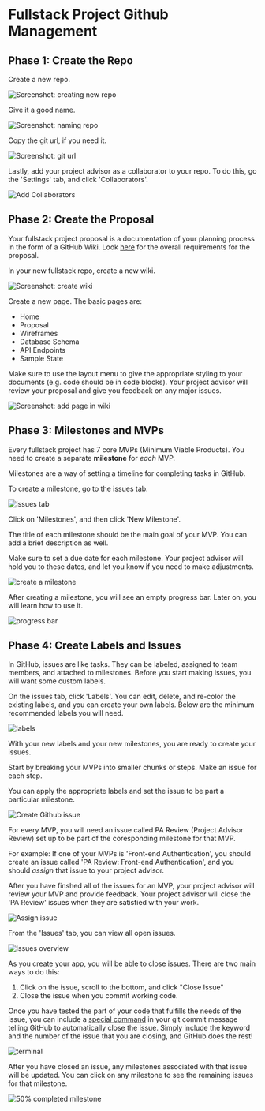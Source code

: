 # Fullstack Project Github Management

## Phase 1: Create the Repo
Create a new repo.

![Screenshot: creating new repo][create_new_repo]

Give it a good name.

![Screenshot: naming repo][name_repo]

Copy the git url, if you need it.

![Screenshot: git url][copy_git_url]

Lastly, add your project advisor as a collaborator to your repo. To do this, go the 'Settings' tab, and click 'Collaborators'.

![Add Collaborators][add_project_manager]

## Phase 2: Create the Proposal

Your fullstack project proposal is a documentation of your planning process in the form of a GitHub Wiki. Look [here](#) for the overall requirements for the proposal.

In your new fullstack repo, create a new wiki.

![Screenshot: create wiki][create_wiki]

Create a new page. The basic pages are:
* Home
* Proposal
* Wireframes
* Database Schema
* API Endpoints
* Sample State

Make sure to use the layout menu to give the appropriate styling to your documents (e.g. code should be in code blocks). Your project advisor will review your proposal and give you feedback on any major issues.

![Screenshot: add page in wiki][proposal_wiki]

## Phase 3: Milestones and MVPs

Every fullstack project has 7 core MVPs (Minimum Viable Products). You need to create a separate **milestone** for *each* MVP.

Milestones are a way of setting a timeline for completing tasks in GitHub.

To create a milestone, go to the issues tab.

![issues tab][issues]

Click on 'Milestones', and then click 'New Milestone'.

The title of each milestone should be the main goal of your MVP. You can add a brief description as well.

Make sure to set a due date for each milestone. Your project advisor will hold you to these dates, and let you know if you need to make adjustments.

![create a milestone][create_milestone]

After creating a milestone, you will see an empty progress bar. Later on, you will learn how to use it.

![progress bar][milestone_empty]

## Phase 4: Create Labels and Issues

In GitHub, issues are like tasks. They can be labeled, assigned to team members, and attached to milestones. Before you start making issues, you will want some custom labels.

On the issues tab, click 'Labels'. You can edit, delete, and re-color the existing labels, and you can create your own labels. Below are the minimum recommended labels you will need.

![labels][labels]

With your new labels and your new milestones, you are ready to create your issues.

Start by breaking your MVPs into smaller chunks or steps. Make an issue for each step.

You can apply the appropriate labels and set the issue to be part a particular milestone.

![Create Github issue][create_issues]

For every MVP, you will need an issue called PA Review (Project Advisor Review) set up to be part of the coresponding milestone for that MVP.

For example: If one of your MVPs is 'Front-end Authentication', you should create an issue called 'PA Review: Front-end Authentication', and you should _assign_ that issue to your project advisor.

After you have finshed all of the issues for an MVP, your project advisor will review your MVP and provide feedback. Your project advisor will close the 'PA Review' issues when they are satisfied with your work.

![Assign issue][pm_review_issue]

From the 'Issues' tab, you can view all open issues.

![Issues overview][issues_overview]

As you create your app, you will be able to close issues. There are two main ways to do this:
1. Click on the issue, scroll to the bottom, and click "Close Issue"
2. Close the issue when you commit working code.

Once you have tested the part of your code that fulfills the needs of the issue, you can include a [special command][git_keywords] in your git commit message telling GitHub to automatically close the issue. Simply include the keyword and the number of the issue that you are closing, and GitHub does the rest!

![terminal][gcm_resolves_issue]

After you have closed an issue, any milestones associated with that issue will be updated. You can click on any milestone to see the remaining issues for that milestone.

![50% completed milestone][milestones_overview]


[create_new_repo]: ./assets/create_new_repo.png
[name_repo]: ./assets/name_repo.png
[copy_git_url]: assets/copy_git_url.png

[add_project_manager]: assets/add_project_manager.png

[create_wiki]: assets/create_wiki.png
[proposal_wiki]: assets/proposal_wiki.png

[issues]: assets/issues.png
[create_milestone]: assets/create_milestone.png
[milestone_empty]: assets/milestone_empty.png

[labels]: assets/labels.png

[create_issues]: assets/create_issues.png
[pm_review_issue]: assets/pm_review_issue.png
[issues_overview]: assets/issues_overview.png

[git_keywords]: https://help.github.com/articles/closing-issues-using-keywords/

[gcm_resolves_issue]: assets/gcm_resolves_issue.png
[milestones_overview]: assets/milestones_overview.png
